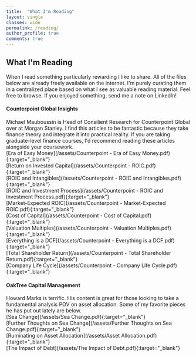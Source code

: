 ```yaml
---
title:  "What I'm Reading"
layout: single
classes: wide
permalink: /reading/
author_profile: true
comments: true
---
```


<h2> What I'm Reading </h2>
When I read something particularly rewarding I like to share. All of the files below are already freely available on the internet. I'm purely curating them in a centralized place based on what I see as valuable reading material. Feel free to browse. If you enjoyed something, send me a note on LinkedIn! <br>

#### Counterpoint Global Insights
Michael Mauboussin is Head of Consilient Research for Counterpoint Global over at Morgan Stanley. I find this articles to be fantastic because they take finance theory and integrate it into practical reality. If you are taking graduate-level finance courses, I'd recommend reading these articles alongside your coursework. <br>
[Era of Easy Money](/assets/Counterpoint - Era of Easy Money.pdf){:target="_blank"}
<br>
[Return on Invested Capital](/assets/Counterpoint - ROIC.pdf){:target="_blank"}
<br>
[ROIC and Intangibles](/assets/Counterpoint - ROIC and Intangibles.pdf){:target="_blank"}<br>
[ROIC and Investment Process](/assets/Counterpoint - ROIC and Investment Process.pdf){:target="_blank"}
<br>
[Market-Expected ROIC](/assets/Counterpoint - Market-Expected ROIC.pdf){:target="_blank"}
<br>
[Cost of Capital](/assets/Counterpoint - Cost of Capital.pdf){:target="_blank"}
<br>
[Valuation Multiples](/assets/Counterpoint - Valuation Multiples.pdf){:target="_blank"}
<br>
[Everything is a DCF](/assets/Counterpoint - Everything is a DCF.pdf){:target="_blank"}
<br>
[Total Shareholder Return](/assets/Counterpoint - Total Shareholder Return.pdf){:target="_blank"}
<br>
[Company Life Cycle](/assets/Counterpoint - Company Life Cycle.pdf){:target="_blank"}
<br>


#### OakTree Capital Management
Howard Marks is terrific. His content is great for those looking to take a fundamental analysis POV on asset allocation. Some of my favorite pieces he has put out lately are below. <br>
[Sea Change](/assets/Sea Change.pdf){:target="_blank"}
<br>
[Further Thoughts on Sea Change](/assets/Further Thoughts on Sea Change.pdf){:target="_blank"}
<br>
[Ruminating on Asset Allocation](/assets/Asset Allocation.pdf){:target="_blank"}
<br>
[The Impact of Debt](/assets/The Impact of Debt.pdf){:target="_blank"}
<br>

